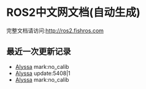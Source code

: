 # ROS2中文网文档(自动生成)

完整文档请访问:http://ros2.fishros.com

## 最近一次更新记录
- [Alyssa](https://github.com/alyssa1024) mark:no_calib
- [Alyssa](https://github.com/alyssa1024) update:5408|1
- [Alyssa](https://github.com/alyssa1024) mark:no_calib
